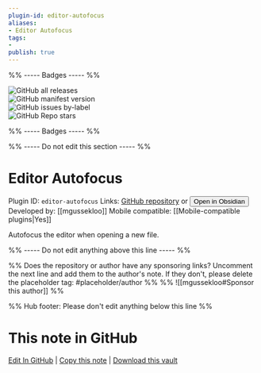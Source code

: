 ```yaml
---
plugin-id: editor-autofocus
aliases:
- Editor Autofocus
tags: 
- 
publish: true
---
```


%% ----- Badges ----- %%

![GitHub all releases](https://img.shields.io/github/downloads/mgussekloo/obsidian-editor-autofocus/total?color=573E7A&logo=github&style=for-the-badge)   
![GitHub manifest version](https://img.shields.io/github/manifest-json/v/mgussekloo/obsidian-editor-autofocus?color=573E7A&logo=github&style=for-the-badge)   
![GitHub issues by-label](https://img.shields.io/github/issues/mgussekloo/obsidian-editor-autofocus/help%20wanted?color=573E7A&logo=github&style=for-the-badge)   
![GitHub Repo stars](https://img.shields.io/github/stars/mgussekloo/obsidian-editor-autofocus?color=573E7A&logo=github&style=for-the-badge)

%% ----- Badges ----- %%

%% ----- Do not edit this section ----- %%

# Editor Autofocus

Plugin ID: `editor-autofocus`
Links: [GitHub repository](https://github.com/mgussekloo/obsidian-editor-autofocus) or [<button id=HH>Open in Obsidian</button>](obsidian://show-plugin?id=editor-autofocus)
Developed by: [[mgussekloo]]
Mobile compatible: [[Mobile-compatible plugins|Yes]]

Autofocus the editor when opening a new file.

%% ----- Do not edit anything above this line ----- %% 

%% Does the repository or author have any sponsoring links? Uncomment the next line and add them to the author's note. If they don't, please delete the placeholder tag: #placeholder/author %%
%% ![[mgussekloo#Sponsor this author]] %%

%% Hub footer: Please don't edit anything below this line %%

# This note in GitHub

<span class="git-footer">[Edit In GitHub](https://github.dev/obsidian-community/obsidian-hub/blob/main/02%20-%20Community%20Expansions/02.05%20All%20Community%20Expansions/Plugins/editor-autofocus.md "git-hub-edit-note") | [Copy this note](https://raw.githubusercontent.com/obsidian-community/obsidian-hub/main/02%20-%20Community%20Expansions/02.05%20All%20Community%20Expansions/Plugins/editor-autofocus.md "git-hub-copy-note") | [Download this vault](https://github.com/obsidian-community/obsidian-hub/archive/refs/heads/main.zip "git-hub-download-vault") </span>

